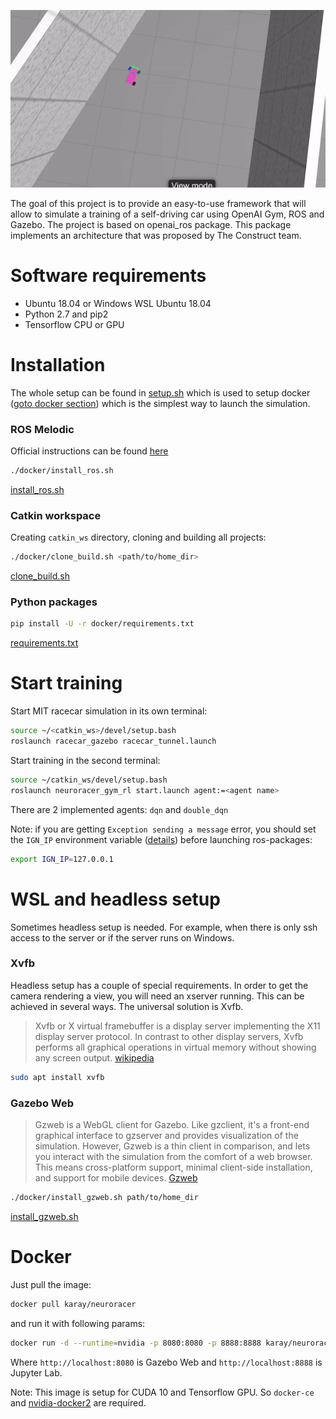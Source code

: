 ![](assets/neuroracer.gif)


The goal of this project is to provide an easy-to-use framework that will allow to simulate a training of a self-driving car using OpenAI Gym, ROS and Gazebo. The project is based on openai_ros package. This package implements an architecture that was proposed by The Construct team.

# Software requirements #
* Ubuntu 18.04 or Windows WSL Ubuntu 18.04
* Python 2.7 and pip2
* Tensorflow CPU or GPU

# Installation #
The whole setup can be found in [setup.sh](docker/setup.sh) which is used to setup docker ([goto docker section](#Docker)) which is the simplest way to launch the simulation.

### ROS Melodic ###
Official instructions can be found [here](http://wiki.ros.org/melodic/Installation/Ubuntu)
```bash
./docker/install_ros.sh
```
[install_ros.sh](docker/install_ros.sh)


### Catkin workspace ###
Creating `catkin_ws` directory, cloning and building all projects:
```bash
./docker/clone_build.sh <path/to/home_dir>
```
[clone_build.sh](docker/clone_build.sh)


### Python packages ###
```bash
pip install -U -r docker/requirements.txt
````
[requirements.txt](docker/requirements.txt)


# Start training #
Start MIT racecar simulation in its own terminal:
```bash
source ~/<catkin_ws>/devel/setup.bash
roslaunch racecar_gazebo racecar_tunnel.launch
```

Start training in the second terminal:
```bash
source ~/catkin_ws/devel/setup.bash 
roslaunch neuroracer_gym_rl start.launch agent:=<agent name>
```
There are 2 implemented agents: `dqn` and `double_dqn`


Note: if you are getting `Exception sending a message` error, you should set the `IGN_IP` environment variable ([details](http://answers.gazebosim.org/question/21103/exception-sending-a-message/?answer=22276#post-id-22276)) before launching ros-packages:
```bash
export IGN_IP=127.0.0.1
```
# WSL and headless setup #
Sometimes headless setup is needed. For example, when there is only ssh access to the server or if the server runs on Windows.

### Xvfb ###
Headless setup has a couple of special requirements. In order to get the camera rendering a view, you will need an xserver running. This can be achieved in several ways. The universal solution is Xvfb.

>Xvfb or X virtual framebuffer is a display server implementing the X11 display server protocol. In contrast to other display servers, Xvfb performs all graphical operations in virtual memory without showing any screen output.
>[wikipedia](https://en.wikipedia.org/wiki/Xvfb)
```bash
sudo apt install xvfb
```

### Gazebo Web ###
>Gzweb is a WebGL client for Gazebo. Like gzclient, it's a front-end graphical interface to gzserver and provides visualization of the simulation. However, Gzweb is a thin client in comparison, and lets you interact with the simulation from the comfort of a web browser. This means cross-platform support, minimal client-side installation, and support for mobile devices.
>[Gzweb](http://gazebosim.org/gzweb.html)

```bash
./docker/install_gzweb.sh path/to/home_dir
```
[install_gzweb.sh](docker/install_gzweb.sh)


# Docker #
Just pull the image:
```bash
docker pull karay/neuroracer
```

and run it with following params:
```bash
docker run -d --runtime=nvidia -p 8080:8080 -p 8888:8888 karay/neuroracer
```
Where `http://localhost:8080` is Gazebo Web and `http://localhost:8888` is Jupyter Lab.

Note: This image is setup for CUDA 10 and Tensorflow GPU. So `docker-ce` and [nvidia-docker2](https://github.com/nvidia/nvidia-docker/wiki/Installation-(version-2.0)) are required.


<!---
windows xserver for camera
process has died exit code -9: The script needed too much memory
laser bug.
simulation start delay
--->
